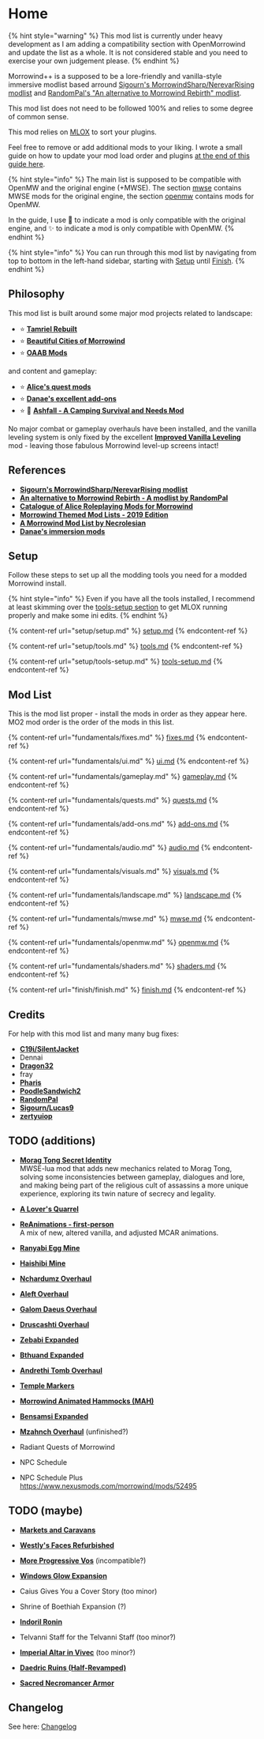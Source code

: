 # Home

{% hint style="warning" %}
This mod list is currently under heavy development as I am adding a compatibility section with OpenMorrowind and update the list as a whole.
It is not considered stable and you need to exercise your own judgement please.
{% endhint %}

Morrowind++ is a supposed to be a lore-friendly and vanilla-style immersive modlist based arround [Sigourn's MorrowindSharp/NerevarRising modlist](https://github.com/Sigourn/nerevarrising/blob/master/main.md) and [RandomPal's "An alternative to Morrowind Rebirth" modlist](https://www.nexusmods.com/morrowind/mods/48812).

This mod list does not need to be followed 100% and relies to some degree of common sense.

This mod relies on [MLOX](setup/tools.md#⭐-mlox-ruleshttpsgithubcommloxmloxreleasestagv10) to sort your plugins.

Feel free to remove or add additional mods to your liking. I wrote a small guide on how to update your mod load order and plugins [at the end of this guide here](finish/finish.md).

{% hint style="info" %}
The main list is supposed to be compatible with OpenMW and the original engine (+MWSE). The section [mwse](./fundamentals/mwse.md) contains MWSE mods for the original engine, the section [openmw](./fundamentals/openmw.md) contains mods for OpenMW.

In the guide, I use 📃 to indicate a mod is only compatible with the original engine, and ✨ to indicate a mod is only compatible with OpenMW.
{% endhint %}

{% hint style="info" %}
You can run through this mod list by navigating from top to bottom in the left-hand sidebar, starting with [Setup](./setup/setup.md) until [Finish](./finish/finish.md).
{% endhint %}

## Philosophy

This mod list is built around some major mod projects related to landscape:

* ⭐ [**Tamriel Rebuilt**](https://www.nexusmods.com/morrowind/mods/42145)
* ⭐ [**Beautiful Cities of Morrowind**](https://www.nexusmods.com/morrowind/mods/49231)
* ⭐ [**OAAB Mods**](https://www.nexusmods.com/morrowind/mods/49042)

and content and gameplay:

* ⭐ [**Alice's quest mods**](https://www.nexusmods.com/morrowind/users/4709296)
* ⭐ [**Danae's excellent add-ons**](https://www.nexusmods.com/morrowind/users/1233897)
* ⭐ 📃 [**Ashfall - A Camping Survival and Needs Mod**](https://www.nexusmods.com/morrowind/mods/49057)

No major combat or gameplay overhauls have been installed, and the vanilla leveling system is only fixed by the excellent [**Improved Vanilla Leveling**](https://www.nexusmods.com/morrowind/mods/48065) mod - leaving those fabulous Morrowind level-up screens intact!

## References

* [**Sigourn's MorrowindSharp/NerevarRising modlist**](https://github.com/Sigourn/nerevarrising/blob/master/main.md)
* [**An alternative to Morrowind Rebirth - A modlist by RandomPal**](https://www.nexusmods.com/morrowind/mods/48812)
* [**Catalogue of Alice Roleplaying Mods for Morrowind**](https://alicemorrowindmods.wordpress.com/2021/06/03/catalogue-of-alice-roleplaying-mods-for-morrowind/)
* [**Morrowind Themed Mod Lists - 2019 Edition**](https://github.com/Lucevar/mw-immersion-mods)
* [**A Morrowind Mod List by Necrolesian**](https://github.com/Necrolesian/morrowind-mod-list)
* [**Danae's immersion mods**](https://danaeplays.thenet.sk/modlist-little-things-that-go-a-long-way-immersive-mods/)

## Setup

Follow these steps to set up all the modding tools you need for a modded Morrowind install.

{% hint style="info" %}
Even if you have all the tools installed, I recommend at least skimming over the [tools-setup section](setup/tools-setup.md) to get MLOX running properly and make some ini edits.
{% endhint %}

{% content-ref url="setup/setup.md" %}
[setup.md](setup/setup.md)
{% endcontent-ref %}

{% content-ref url="setup/tools.md" %}
[tools.md](setup/tools.md)
{% endcontent-ref %}

{% content-ref url="setup/tools-setup.md" %}
[tools-setup.md](setup/tools-setup.md)
{% endcontent-ref %}

## Mod List

This is the mod list proper - install the mods in order as they appear here. MO2 mod order is the order of the mods in this list.

{% content-ref url="fundamentals/fixes.md" %}
[fixes.md](fundamentals/fixes.md)
{% endcontent-ref %}

{% content-ref url="fundamentals/ui.md" %}
[ui.md](fundamentals/ui.md)
{% endcontent-ref %}

{% content-ref url="fundamentals/gameplay.md" %}
[gameplay.md](fundamentals/gameplay.md)
{% endcontent-ref %}

{% content-ref url="fundamentals/quests.md" %}
[quests.md](fundamentals/quests.md)
{% endcontent-ref %}

{% content-ref url="fundamentals/add-ons.md" %}
[add-ons.md](fundamentals/add-ons.md)
{% endcontent-ref %}

{% content-ref url="fundamentals/audio.md" %}
[audio.md](fundamentals/audio.md)
{% endcontent-ref %}

{% content-ref url="fundamentals/visuals.md" %}
[visuals.md](fundamentals/visuals.md)
{% endcontent-ref %}

{% content-ref url="fundamentals/landscape.md" %}
[landscape.md](fundamentals/landscape.md)
{% endcontent-ref %}

{% content-ref url="fundamentals/mwse.md" %}
[mwse.md](fundamentals/mwse.md)
{% endcontent-ref %}

{% content-ref url="fundamentals/openmw.md" %}
[openmw.md](fundamentals/openmw.md)
{% endcontent-ref %}

{% content-ref url="fundamentals/shaders.md" %}
[shaders.md](fundamentals/shaders.md)
{% endcontent-ref %}

{% content-ref url="finish/finish.md" %}
[finish.md](finish/finish.md)
{% endcontent-ref %}

## Credits

For help with this mod list and many many bug fixes:

* [**C19i/SilentJacket**](https://www.nexusmods.com/morrowind/users/7006096)
* Dennai
* [**Dragon32**](https://www.nexusmods.com/morrowind/users/2553)
* fray
* [**Pharis**](https://github.com/PharisMods/pharis-mod-list)
* [**PoodleSandwich2**](https://www.nexusmods.com/morrowind/users/45710542)
* [**RandomPal**](https://www.nexusmods.com/morrowind/users/59284071)
* [**Sigourn/Lucas9**](https://www.nexusmods.com/morrowind/users/14600469)
* [**zertyuiop**](https://github.com/rfuzzo/MorrowindPlusPlus/issues/2)

## TODO (additions)

* [**Morag Tong Secret Identity**](https://www.nexusmods.com/morrowind/mods/51128)\
MWSE-lua mod that adds new mechanics related to Morag Tong, solving some inconsistencies between gameplay, dialogues and lore, and making being part of the religious cult of assassins a more unique experience, exploring its twin nature of secrecy and legality.

* [**A Lover's Quarrel**](https://www.nexusmods.com/morrowind/mods/52679)

* [**ReAnimations - first-person**](https://www.nexusmods.com/morrowind/mods/52596)\
A mix of new, altered vanilla, and adjusted MCAR animations.

* [**Ranyabi Egg Mine**](https://www.nexusmods.com/morrowind/mods/49854)
* [**Haishibi Mine**](https://www.nexusmods.com/morrowind/mods/49579)
* [**Nchardumz Overhaul**](https://www.nexusmods.com/morrowind/mods/48530)
* [**Aleft Overhaul**](https://www.nexusmods.com/morrowind/mods/48260)
* [**Galom Daeus Overhaul**](https://www.nexusmods.com/morrowind/mods/48054)
* [**Druscashti Overhaul**](https://www.nexusmods.com/morrowind/mods/47900)
* [**Zebabi Expanded**](https://www.nexusmods.com/morrowind/mods/46276)
* [**Bthuand Expanded**](https://www.nexusmods.com/morrowind/mods/46055)
* [**Andrethi Tomb Overhaul**](https://www.nexusmods.com/morrowind/mods/46217)
* [**Temple Markers**](https://www.nexusmods.com/morrowind/mods/52415)
* [**Morrowind Animated Hammocks (MAH)**](https://www.nexusmods.com/morrowind/mods/49767)
* [**Bensamsi Expanded**](https://www.nexusmods.com/morrowind/mods/46956)
* [**Mzahnch Overhaul**](https://www.nexusmods.com/morrowind/mods/49601)   (unfinished?)

* Radiant Quests of Morrowind
* NPC Schedule
* NPC Schedule Plus <https://www.nexusmods.com/morrowind/mods/52495>

## TODO (maybe)

* [**Markets and Caravans**](https://www.nexusmods.com/morrowind/mods/51704)
* [**Westly's Faces Refurbished**](https://www.nexusmods.com/morrowind/mods/51214)
* [**More Progressive Vos**](https://www.nexusmods.com/morrowind/mods/51701)        (incompatible?)
* [**Windows Glow Expansion**](https://www.nexusmods.com/morrowind/mods/42271)
* Caius Gives You a Cover Story (too minor)
* Shrine of Boethiah Expansion (?)
* [**Indoril Ronin**](https://www.nexusmods.com/morrowind/mods/50689)
* Telvanni Staff for the Telvanni Staff (too minor?)
* [**Imperial Altar in Vivec**](https://www.nexusmods.com/morrowind/mods/50273) (too minor?)
* [**Daedric Ruins (Half-Revamped)**](https://www.nexusmods.com/morrowind/mods/51674)

* [**Sacred Necromancer Armor**](https://www.nexusmods.com/morrowind/mods/51651)

## Changelog

See here: [Changelog](CHANGELOG.md)
